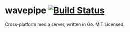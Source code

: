 wavepipe [![Build Status](https://travis-ci.org/mdlayher/wavepipe.svg?branch=master)](https://travis-ci.org/mdlayher/wavepipe)
========

Cross-platform media server, written in Go.  MIT Licensed.
